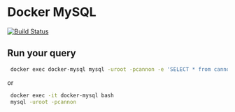 # Docker MySQL 
[![Build Status](https://travis-ci.com/b1412/docker-mysql.svg?branch=master)](https://travis-ci.com/b1412/docker-mysql)
## Run your query

```bash
 docker exec docker-mysql mysql -uroot -pcannon -e 'SELECT * from cannon.branch' 
```
or 
```bash
 docker exec -it docker-mysql bash 
 mysql -uroot -pcannon
```

